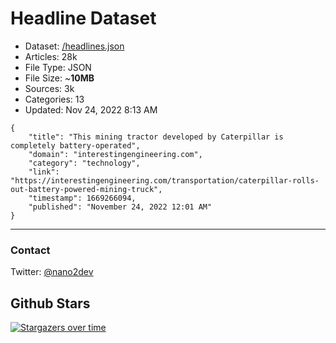 # Headline Dataset

- Dataset: [/headlines.json](https://raw.githubusercontent.com/fwd/news/master/headlines.json) 
- Articles: 28k
- File Type: JSON
- File Size: ~**10MB**
- Sources: 3k
- Categories: 13
- Updated: Nov 24, 2022 8:13 AM

```
{
    "title": "This mining tractor developed by Caterpillar is completely battery-operated",
    "domain": "interestingengineering.com",
    "category": "technology",
    "link": "https://interestingengineering.com/transportation/caterpillar-rolls-out-battery-powered-mining-truck",
    "timestamp": 1669266094,
    "published": "November 24, 2022 12:01 AM"
}
```

---

### Contact 

Twitter: [@nano2dev](https://twitter.com/nano2dev)

## Github Stars

[![Stargazers over time](https://starchart.cc/fwd/news.svg)](https://starchart.cc/fwd/news)
